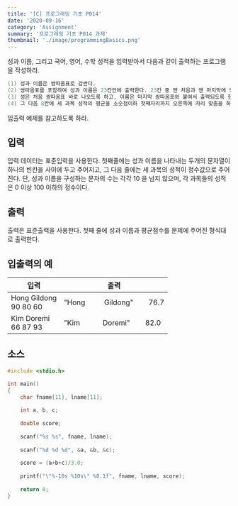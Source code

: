 ```yaml
---
title: '[C] 프로그래밍 기초 P014'
date: '2020-09-16'
category: 'Assignment'
summary: '프로그래밍 기초 P014 과제'
thumbnail: './image/programmingBasics.png'
---
```

성과 이름, 그리고 국어, 영어, 수학 성적을 입력받아서 다음과 같이 출력하는 프로그램을 작성하라.
```c
(1) 성과 이름은 쌍따옴표로 감싼다.
(2) 쌍따옴표를 포함하여 성과 이름은 23칸안에 출력한다. 23칸 중 맨 처음과 맨 마지막에 쌍따옴표가 출력되도록 한다.
(3) 성은 처음 쌍따옴표 바로 나오도록 하고, 이름은 마지막 쌍따옴표와 붙여서 출력되도록 한다.
(4) 그 다음 8칸에 세 과목 성적의 평균을 소숫점이하 첫째자리까지 오른쪽에 자리 맞춤을 하여 출력한다.
```
입출력 예제를 참고하도록 하라.

## 입력
입력 데이터는 표준입력을 사용한다. 첫째줄에는 성과 이름을 나타내는 두개의 문자열이 하나의 빈칸을 사이에 두고 주어지고, 그 다음 줄에는 세 과목의 성적이 정수값으로 주어진다. 단, 성과 이름을 구성하는 문자의 수는 각각 10 을 넘지 않으며, 각 과목들의 성적은 0 이상 100 이하의 정수이다.


## 출력
출력은 표준출력을 사용한다. 첫째 줄에 성과 이름과 평균점수를 문제에 주어진 형식대로 출력한다.



## 입출력의 예

|입력|출력|
|---|---|
|Hong Gildong<br>90 80 60|"Hong&nbsp;&nbsp;&nbsp;&nbsp;&nbsp;&nbsp;&nbsp;&nbsp;&nbsp;&nbsp;Gildong"&nbsp;&nbsp;&nbsp;&nbsp;&nbsp;&nbsp;&nbsp;&nbsp;76.7|
|Kim Doremi<br>66 87 93|"Kim&nbsp;&nbsp;&nbsp;&nbsp;&nbsp;&nbsp;&nbsp;&nbsp;&nbsp;&nbsp;&nbsp;&nbsp;Doremi"&nbsp;&nbsp;&nbsp;&nbsp;&nbsp;&nbsp;&nbsp;&nbsp;82.0|

## 소스

```c
#include <stdio.h>

int main()
{
	char fname[11], lname[11];
	
	int a, b, c;
	
	double score;
	
	scanf("%s %s", fname, lname);
	
	scanf("%d %d %d", &a, &b, &c);
	
	score = (a+b+c)/3.0;
	
	printf("\"%-10s %10s\" %8.1f", fname, lname, score);
	
	return 0;
}
```